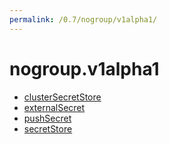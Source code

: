 ```yaml
---
permalink: /0.7/nogroup/v1alpha1/
---
```


# nogroup.v1alpha1



* [clusterSecretStore](clusterSecretStore.md)
* [externalSecret](externalSecret.md)
* [pushSecret](pushSecret.md)
* [secretStore](secretStore.md)